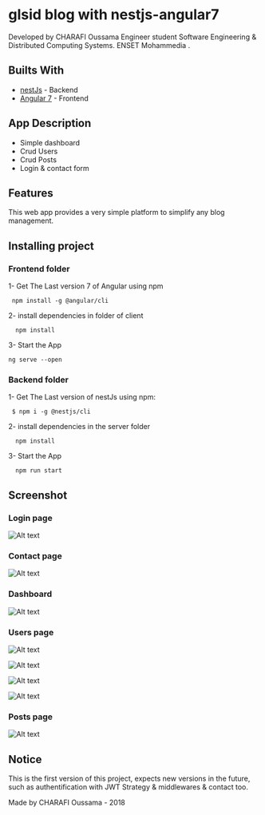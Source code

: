 # glsid blog with nestjs-angular7

Developed by CHARAFI Oussama 
Engineer student
Software Engineering & Distributed Computing Systems.
ENSET Mohammedia .

## Builts With

* [nestJs](https://nestjs.com/) - Backend
* [Angular 7](https://angular.io/) - Frontend

## App Description
* Simple dashboard
* Crud Users
* Crud Posts
* Login & contact form


## Features
This web app provides a very simple platform to simplify any blog management.


## Installing project

### Frontend folder

 1- Get The Last version 7 of Angular using npm
```
 npm install -g @angular/cli
```

  2- install dependencies in folder of client

```
  npm install
```
  3- Start the App 
  ```
  ng serve --open
```
 ### Backend folder
  1- Get The Last version of nestJs using npm:
```
 $ npm i -g @nestjs/cli
```

  2- install dependencies in the server folder

```
  npm install
```
  3- Start the App 
```
  npm run start
```

## Screenshot
### Login page
![Alt text](https://i.ibb.co/k5SM0fn/1.jpg)

### Contact page
![Alt text](https://i.ibb.co/Vw8rFgS/2.jpg)

### Dashboard
![Alt text](https://i.ibb.co/pr0mkHy/3.jpg)

### Users page
![Alt text](https://i.ibb.co/pr0mkHy/3.jpg)

![Alt text](https://i.ibb.co/t4VHcQg/4.jpg)

![Alt text](https://i.ibb.co/4T0z7d7/5.jpg)

![Alt text](https://i.ibb.co/0qtFfzq/6.jpg)

### Posts page
![Alt text](https://i.ibb.co/CJSYGGD/7.jpg)


## Notice
This is the first version of this project, expects new versions in the future, such as authentification with JWT Strategy & middlewares & contact too. 

Made by CHARAFI Oussama - 2018
